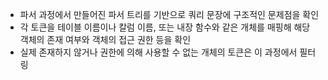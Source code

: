 - 파서 과정에서 만들어진 파서 트리를 기반으로 쿼리 문장에 구조적인 문제점을 확인
- 각 토큰을 테이블 이름이나 칼럼 이름, 또는 내장 함수와 같은 개체를 매핑해
  해당 객체의 존재 여부와 객체의 접근 권한 등을 확인
- 실제 존재하지 않거나 권한에 의해 사용할 수 없는 개체의 토큰은 이 과정에서 필터링
